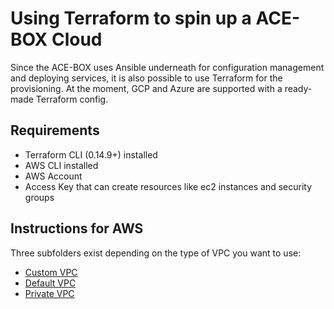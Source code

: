 # Using Terraform to spin up a ACE-BOX Cloud 

Since the ACE-BOX uses Ansible underneath for configuration management and deploying services, it is also possible to use Terraform for the provisioning.
At the moment, GCP and Azure are supported with a ready-made Terraform config.

## Requirements

- Terraform CLI (0.14.9+) installed
- AWS CLI installed
- AWS Account
- Access Key that can create resources like ec2 instances and security groups

## Instructions for AWS

Three subfolders exist depending on the type of VPC you want to use:

- [Custom VPC](custom_vpc/Readme.md)
- [Default VPC](default_vpc/Readme.md)
- [Private VPC](private_vpc/Readme.md)